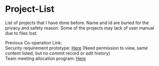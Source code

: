 # Project-List
List of projects that I have done before.
Name and Id are buried for the privacy and safety reason.
Some of the projects may lack of user manual due to files lost.<br>

Previous Co-operation Link:<br>
Security requirement prototype: [Here][Link2] (Need permission to view, same content listed, but no commit record or edit history)<br>
Team meeting allocation program: [Here][Link1] <br>

[Link1]: https://github.com/mkcheung568/Operating_Systems_Project
[Link2]: https://github.com/mkcheung568/OS-PMS
